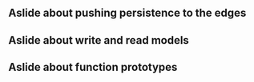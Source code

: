 ## Aslide about pushing persistence to the edges

## Aslide about write and read models

## Aslide about function prototypes
